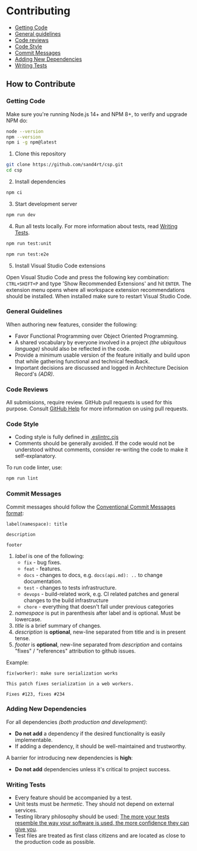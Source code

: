 # Contributing

- [Getting Code](#getting-code)
- [General guidelines](#general-guidelines)
- [Code reviews](#code-reviews)
- [Code Style](#code-style)
- [Commit Messages](#commit-messages)
- [Adding New Dependencies](#adding-new-dependencies)
- [Writing Tests](#writing-tests)

## How to Contribute

### Getting Code

Make sure you're running Node.js 14+ and NPM 8+, to verify and upgrade NPM do:

```bash
node --version
npm --version
npm i -g npm@latest
```

1. Clone this repository

```bash
git clone https://github.com/sand4rt/csp.git
cd csp
```

2. Install dependencies

```bash
npm ci
```

3. Start development server

```bash
npm run dev
```

4. Run all tests locally. For more information about tests, read [Writing Tests](#writing-tests).

```bash
npm run test:unit
```

```bash
npm run test:e2e
```

5. Install Visual Studio Code extensions

Open Visual Studio Code and press the following key combination: `CTRL+SHIFT+P` and type 'Show Recommended Extensions' and hit `ENTER`. The extension menu opens where all workspace extension recommendations should be installed. When installed make sure to restart Visual Studio Code.

### General Guidelines

When authoring new features, consider the following:

- Favor Functional Programming over Object Oriented Programming.
- A shared vocabulary by everyone involved in a project _(the ubiquitous language)_ should also be reflected in the code.
- Provide a minimum usable version of the feature initially and build upon that while gathering functional and technical feedback.
- Important decisions are discussed and logged in Architecture Decision Record's _(ADR)_.

### Code Reviews

All submissions, require review. GitHub pull requests is used for this purpose. Consult
[GitHub Help](https://help.github.com/articles/about-pull-requests/) for more
information on using pull requests.

### Code Style

- Coding style is fully defined in [.eslintrc.cjs](../.eslintrc.cjs)
- Comments should be generally avoided. If the code would not be understood without comments, consider re-writing the code to make it self-explanatory.

To run code linter, use:

```bash
npm run lint
```

### Commit Messages

Commit messages should follow the [Conventional Commit Messages format](https://www.conventionalcommits.org/en/v1.0.0):

```
label(namespace): title

description

footer
```

1. _label_ is one of the following:
   - `fix` - bug fixes.
   - `feat` - features.
   - `docs` - changes to docs, e.g. `docs(api.md): ..` to change documentation.
   - `test` - changes to tests infrastructure.
   - `devops` - build-related work, e.g. CI related patches and general changes to the build infrastructure
   - `chore` - everything that doesn't fall under previous categories
2. _namespace_ is put in parenthesis after label and is optional. Must be lowercase.
3. _title_ is a brief summary of changes.
4. _description_ is **optional**, new-line separated from title and is in present tense.
5. _footer_ is **optional**, new-line separated from _description_ and contains "fixes" / "references" attribution to github issues.

Example:

```
fix(worker): make sure serialization works

This patch fixes serialization in a web workers.

Fixes #123, fixes #234
```

### Adding New Dependencies

For all dependencies _(both production and development)_:

- **Do not add** a dependency if the desired functionality is easily implementable.
- If adding a dependency, it should be well-maintained and trustworthy.

A barrier for introducing new dependencies is **high**:

- **Do not add** dependencies unless it's critical to project success.

### Writing Tests

- Every feature should be accompanied by a test.
- Unit tests must be _hermetic_. They should not depend on external services.
- Testing library philosophy should be used: [The more your tests resemble the way your software is used, the more confidence they can give you](https://testing-library.com/docs/guiding-principles).
- Test files are treated as first class citizens and are located as close to the production code as possible.
